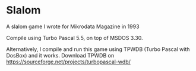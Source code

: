 # Slalom
A slalom game I wrote for Mikrodata Magazine in 1993

Compile using Turbo Pascal 5.5, on top of MSDOS 3.30.

Alternatively, I compile and run this game using TPWDB (Turbo Pascal with DosBox) and it works.
Download TPWDB on https://sourceforge.net/projects/turbopascal-wdb/
